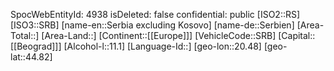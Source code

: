 ﻿---
location: [44.82,20.48]
type: Country
tags:
- geo/Country
---
SpocWebEntityId: 4938
isDeleted: false
confidential: public
[ISO2::RS]
[ISO3::SRB]
[name-en::Serbia excluding Kosovo]
[name-de::Serbien]
[Area-Total::]
[Area-Land::]
[Continent::[[Europe]]]
[VehicleCode::SRB]
[Capital::[[Beograd]]]
[Alcohol-l::11.1]
[Language-Id::]
[geo-lon::20.48]
[geo-lat::44.82]

